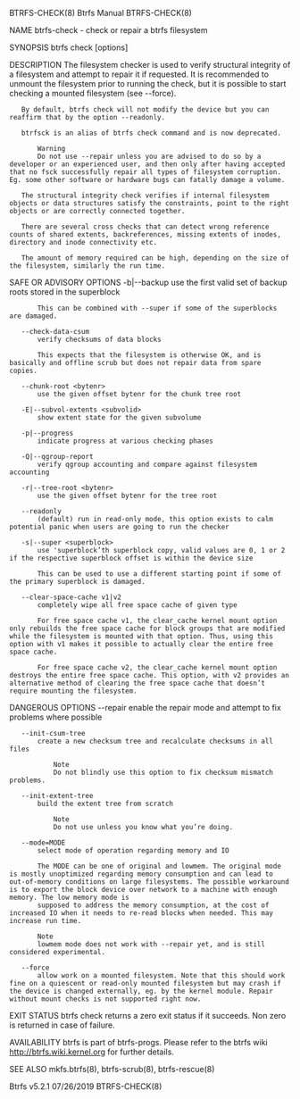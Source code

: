 BTRFS-CHECK(8)                                                                                                                                        Btrfs Manual                                                                                                                                       BTRFS-CHECK(8)

NAME
       btrfs-check - check or repair a btrfs filesystem

SYNOPSIS
       btrfs check [options] <device>

DESCRIPTION
       The filesystem checker is used to verify structural integrity of a filesystem and attempt to repair it if requested. It is recommended to unmount the filesystem prior to running the check, but it is possible to start checking a mounted filesystem (see --force).

       By default, btrfs check will not modify the device but you can reaffirm that by the option --readonly.

       btrfsck is an alias of btrfs check command and is now deprecated.

           Warning
           Do not use --repair unless you are advised to do so by a developer or an experienced user, and then only after having accepted that no fsck successfully repair all types of filesystem corruption. Eg. some other software or hardware bugs can fatally damage a volume.

       The structural integrity check verifies if internal filesystem objects or data structures satisfy the constraints, point to the right objects or are correctly connected together.

       There are several cross checks that can detect wrong reference counts of shared extents, backreferences, missing extents of inodes, directory and inode connectivity etc.

       The amount of memory required can be high, depending on the size of the filesystem, similarly the run time.

SAFE OR ADVISORY OPTIONS
       -b|--backup
           use the first valid set of backup roots stored in the superblock

           This can be combined with --super if some of the superblocks are damaged.

       --check-data-csum
           verify checksums of data blocks

           This expects that the filesystem is otherwise OK, and is basically and offline scrub but does not repair data from spare copies.

       --chunk-root <bytenr>
           use the given offset bytenr for the chunk tree root

       -E|--subvol-extents <subvolid>
           show extent state for the given subvolume

       -p|--progress
           indicate progress at various checking phases

       -Q|--qgroup-report
           verify qgroup accounting and compare against filesystem accounting

       -r|--tree-root <bytenr>
           use the given offset bytenr for the tree root

       --readonly
           (default) run in read-only mode, this option exists to calm potential panic when users are going to run the checker

       -s|--super <superblock>
           use 'superblock’th superblock copy, valid values are 0, 1 or 2 if the respective superblock offset is within the device size

           This can be used to use a different starting point if some of the primary superblock is damaged.

       --clear-space-cache v1|v2
           completely wipe all free space cache of given type

           For free space cache v1, the clear_cache kernel mount option only rebuilds the free space cache for block groups that are modified while the filesystem is mounted with that option. Thus, using this option with v1 makes it possible to actually clear the entire free space cache.

           For free space cache v2, the clear_cache kernel mount option destroys the entire free space cache. This option, with v2 provides an alternative method of clearing the free space cache that doesn’t require mounting the filesystem.

DANGEROUS OPTIONS
       --repair
           enable the repair mode and attempt to fix problems where possible

       --init-csum-tree
           create a new checksum tree and recalculate checksums in all files

               Note
               Do not blindly use this option to fix checksum mismatch problems.

       --init-extent-tree
           build the extent tree from scratch

               Note
               Do not use unless you know what you’re doing.

       --mode=MODE
           select mode of operation regarding memory and IO

           The MODE can be one of original and lowmem. The original mode is mostly unoptimized regarding memory consumption and can lead to out-of-memory conditions on large filesystems. The possible workaround is to export the block device over network to a machine with enough memory. The low memory mode is
           supposed to address the memory consumption, at the cost of increased IO when it needs to re-read blocks when needed. This may increase run time.

           Note
           lowmem mode does not work with --repair yet, and is still considered experimental.

       --force
           allow work on a mounted filesystem. Note that this should work fine on a quiescent or read-only mounted filesystem but may crash if the device is changed externally, eg. by the kernel module. Repair without mount checks is not supported right now.

EXIT STATUS
       btrfs check returns a zero exit status if it succeeds. Non zero is returned in case of failure.

AVAILABILITY
       btrfs is part of btrfs-progs. Please refer to the btrfs wiki http://btrfs.wiki.kernel.org for further details.

SEE ALSO
       mkfs.btrfs(8), btrfs-scrub(8), btrfs-rescue(8)

Btrfs v5.2.1                                                                                                                                           07/26/2019                                                                                                                                        BTRFS-CHECK(8)
